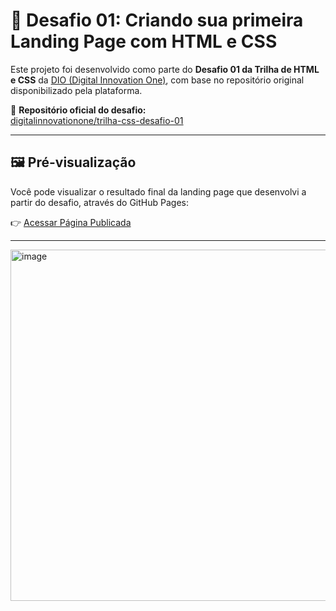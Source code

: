 # 🚀 Desafio 01: Criando sua primeira Landing Page com HTML e CSS

Este projeto foi desenvolvido como parte do **Desafio 01 da Trilha de HTML e CSS** da [DIO (Digital Innovation One)](https://www.dio.me/), com base no repositório original disponibilizado pela plataforma.

🔗 **Repositório oficial do desafio:**  
[digitalinnovationone/trilha-css-desafio-01](https://github.com/digitalinnovationone/trilha-css-desafio-01)

---

## 🖼️ Pré-visualização

Você pode visualizar o resultado final da landing page que desenvolvi a partir do desafio, através do GitHub Pages:

👉 [Acessar Página Publicada](https://natanael-cloud.github.io/Landing-Page/) 

---

<img width="562" alt="image" src="https://github.com/user-attachments/assets/a8d0109a-e818-4654-b977-97c467199afb" />


